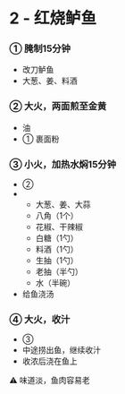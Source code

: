 # 2 - 红烧鲈鱼

### ① 腌制15分钟
- 改刀鲈鱼
- 大葱、姜、料酒

### ② 大火，两面煎至金黄
- 油
- ① 裹面粉

### ③ 小火，加热水焖15分钟
- ②
- - 大葱、姜、大蒜
  - 八角（1个）
  - 花椒、干辣椒
  - 白糖（1勺）
  - 料酒（1勺）
  - 生抽（1勺）
  - 老抽（半勺）
  - 水（半碗）
- 给鱼浇汤

### ④ 大火，收汁
- ③
- 中途捞出鱼，继续收汁
- 收浓后浇在鱼上

⚠️ 味道淡，鱼肉容易老